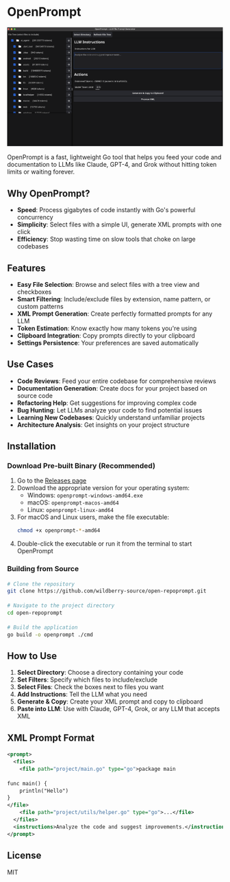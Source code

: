 # OpenPrompt

![OpenPrompt Interface](home.png)

OpenPrompt is a fast, lightweight Go tool that helps you feed your code and documentation to LLMs like Claude, GPT-4, and Grok without hitting token limits or waiting forever.

## Why OpenPrompt?

- **Speed**: Process gigabytes of code instantly with Go's powerful concurrency
- **Simplicity**: Select files with a simple UI, generate XML prompts with one click
- **Efficiency**: Stop wasting time on slow tools that choke on large codebases

## Features

- **Easy File Selection**: Browse and select files with a tree view and checkboxes
- **Smart Filtering**: Include/exclude files by extension, name pattern, or custom patterns
- **XML Prompt Generation**: Create perfectly formatted prompts for any LLM
- **Token Estimation**: Know exactly how many tokens you're using
- **Clipboard Integration**: Copy prompts directly to your clipboard
- **Settings Persistence**: Your preferences are saved automatically

## Use Cases

- **Code Reviews**: Feed your entire codebase for comprehensive reviews
- **Documentation Generation**: Create docs for your project based on source code
- **Refactoring Help**: Get suggestions for improving complex code
- **Bug Hunting**: Let LLMs analyze your code to find potential issues
- **Learning New Codebases**: Quickly understand unfamiliar projects
- **Architecture Analysis**: Get insights on your project structure

## Installation

### Download Pre-built Binary (Recommended)

1. Go to the [Releases page](https://github.com/wildberry-source/open-repoprompt/releases)
2. Download the appropriate version for your operating system:
   - Windows: `openprompt-windows-amd64.exe`
   - macOS: `openprompt-macos-amd64`
   - Linux: `openprompt-linux-amd64`
3. For macOS and Linux users, make the file executable:
   ```bash
   chmod +x openprompt-*-amd64
   ```
4. Double-click the executable or run it from the terminal to start OpenPrompt

### Building from Source

```bash
# Clone the repository
git clone https://github.com/wildberry-source/open-repoprompt.git

# Navigate to the project directory
cd open-repoprompt

# Build the application
go build -o openprompt ./cmd
```

## How to Use

1. **Select Directory**: Choose a directory containing your code
2. **Set Filters**: Specify which files to include/exclude
3. **Select Files**: Check the boxes next to files you want
4. **Add Instructions**: Tell the LLM what you need
5. **Generate & Copy**: Create your XML prompt and copy to clipboard
6. **Paste into LLM**: Use with Claude, GPT-4, Grok, or any LLM that accepts XML

## XML Prompt Format

```xml
<prompt>
  <files>
    <file path="project/main.go" type="go">package main

func main() {
    println("Hello")
}
</file>
    <file path="project/utils/helper.go" type="go">...</file>
  </files>
  <instructions>Analyze the code and suggest improvements.</instructions>
</prompt>
```

## License

MIT
